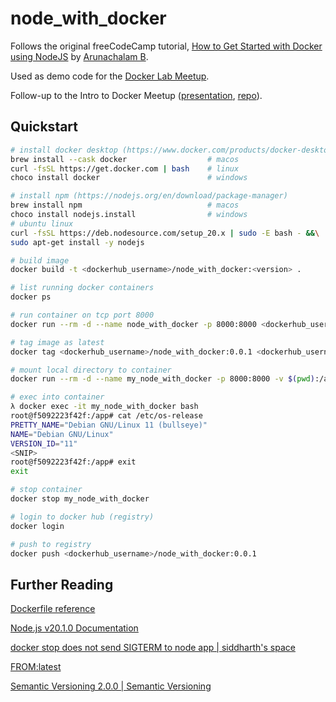 # node_with_docker

Follows the original freeCodeCamp tutorial, [How to Get Started with Docker using NodeJS](https://www.freecodecamp.org/news/how-to-get-started-with-docker-using-nodejs/) by [Arunachalam B](https://github.com/5minslearn).

Used as demo code for the [Docker Lab Meetup](https://www.meetup.com/okccoffeeandcode/events/293506084).

Follow-up to the Intro to Docker Meetup ([presentation](intro_docker_presentation.pdf), [repo](https://github.com/pythoninthegrass/docker_101)).

## Quickstart
```bash
# install docker desktop (https://www.docker.com/products/docker-desktop/)
brew install --cask docker                  # macos
curl -fsSL https://get.docker.com | bash    # linux
choco install docker                        # windows

# install npm (https://nodejs.org/en/download/package-manager)
brew install npm                            # macos
choco install nodejs.install                # windows
# ubuntu linux
curl -fsSL https://deb.nodesource.com/setup_20.x | sudo -E bash - &&\
sudo apt-get install -y nodejs

# build image
docker build -t <dockerhub_username>/node_with_docker:<version> .

# list running docker containers
docker ps

# run container on tcp port 8000
docker run --rm -d --name node_with_docker -p 8000:8000 <dockerhub_username>/node_with_docker:0.0.1

# tag image as latest
docker tag <dockerhub_username>/node_with_docker:0.0.1 <dockerhub_username>/node_with_docker:latest

# mount local directory to container
docker run --rm -d --name my_node_with_docker -p 8000:8000 -v $(pwd):/app <dockerhub_username>/node_with_docker:latest

# exec into container
λ docker exec -it my_node_with_docker bash
root@f5092223f42f:/app# cat /etc/os-release 
PRETTY_NAME="Debian GNU/Linux 11 (bullseye)"
NAME="Debian GNU/Linux"
VERSION_ID="11"
<SNIP>
root@f5092223f42f:/app# exit
exit

# stop container
docker stop my_node_with_docker

# login to docker hub (registry)
docker login

# push to registry
docker push <dockerhub_username>/node_with_docker:0.0.1
```

## Further Reading

[Dockerfile reference](https://docs.docker.com/engine/reference/builder/)

[Node.js v20.1.0 Documentation](https://nodejs.org/dist/latest-v20.x/docs/api/)

[docker stop does not send SIGTERM to node app | siddharth's space](https://sidshome.wordpress.com/2021/05/14/docker-stop-does-not-send-sigterm-to-node-app/)

[FROM:latest](https://www.fromlatest.io/#/)

[Semantic Versioning 2.0.0 | Semantic Versioning](https://semver.org/)

